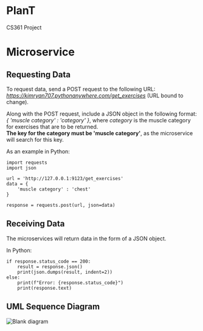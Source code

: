# PlanT
CS361 Project

# Microservice
## Requesting Data
To request data, send a POST request to the following URL: *https://kimryan707.pythonanywhere.com/get_exercises* (URL bound to change). 

Along with the POST request, include a JSON object in the following format: *{ 'muscle category' : 'category' }*, where *category* is the muscle category for exercises that are to be returned.\
**The key for the category must be 'muscle category'**, as the microservice will search for this key.

As an example in Python:
```
import requests
import json

url = 'http://127.0.0.1:9123/get_exercises'
data = {
    'muscle category' : 'chest'
}

response = requests.post(url, json=data)
```

## Receiving Data
The microservices will return data in the form of a JSON object.

In Python:
```
if response.status_code == 200:
    result = response.json()
    print(json.dumps(result, indent=2))
else:
    print(f"Error: {response.status_code}")
    print(response.text)
```

## UML Sequence Diagram
![Blank diagram](https://github.com/ryjn/PlanT/assets/46828676/5d94fdf7-b4f3-4105-9df7-e6ecbf72c3d9)

